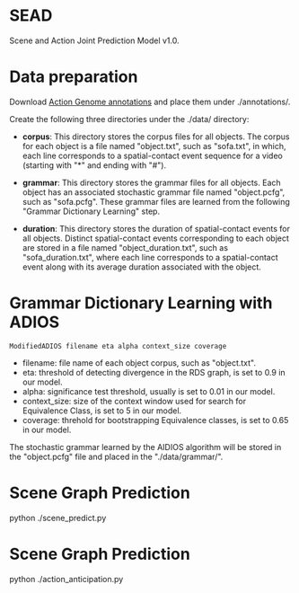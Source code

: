 # SEAD
Scene and Action Joint Prediction Model v1.0.

# Data preparation
Download [Action Genome annotations](https://drive.google.com/drive/folders/1LGGPK_QgGbh9gH9SDFv_9LIhBliZbZys) and place them under ./annotations/.

Create the following three directories under the ./data/ directory:

* __corpus__:
This directory stores the corpus files for all objects. The corpus for each object is a file named "object.txt", such as "sofa.txt", in which, each line corresponds to a spatial-contact event sequence for a video (starting with "*" and ending with "#").

* __grammar__:
This directory stores the grammar files for all objects. Each object has an associated stochastic grammar file named "object.pcfg", such as "sofa.pcfg". These grammar files are learned from the following "Grammar Dictionary Learning" step.

* __duration__:
This directory stores the duration of spatial-contact events for all objects. Distinct spatial-contact events corresponding to each object are stored in a file named "object_duration.txt", such as "sofa_duration.txt", where each line corresponds to a spatial-contact event along with its average duration associated with the object.

# Grammar Dictionary Learning with ADIOS

`ModifiedADIOS filename eta alpha context_size coverage`


* filename: file name of each object corpus, such as "object.txt".
* eta: threshold of detecting divergence in the RDS graph, is set to 0.9 in our model.
* alpha: significance test threshold, usually is set to 0.01 in our model.
* context_size: size of the context window used for search for Equivalence Class, is set to 5 in our model.
* coverage: threhold for bootstrapping Equivalence classes, is set to 0.65 in our model.

The stochastic grammar learned by the AIDIOS algorithm will be stored in the "object.pcfg" file and placed in the "./data/grammar/".

# Scene Graph Prediction
python ./scene_predict.py

# Scene Graph Prediction
python ./action_anticipation.py






